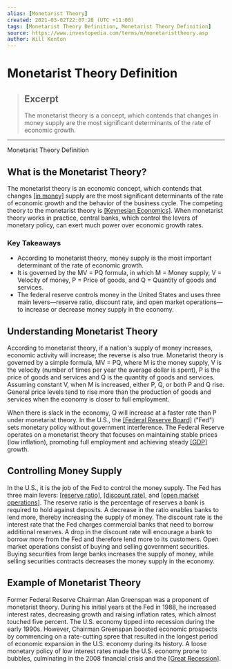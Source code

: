 ```yaml
---
alias: [Monetarist Theory]
created: 2021-03-02T22:07:28 (UTC +11:00)
tags: [Monetarist Theory Definition, Monetarist Theory Definition]
source: https://www.investopedia.com/terms/m/monetaristtheory.asp
author: Will Kenton
---
```


# Monetarist Theory Definition

> ## Excerpt
> The monetarist theory is a concept, which contends that changes in money supply are the most significant determinants of the rate of economic growth.

---

Monetarist Theory Definition
## What is the Monetarist Theory?

The monetarist theory is an economic concept, which contends that changes [[in money]](https://www.investopedia.com/terms/i/inthemoney.asp) supply are the most significant determinants of the rate of economic growth and the behavior of the business cycle. The competing theory to the monetarist theory is [[Keynesian Economics]](https://www.investopedia.com/terms/k/keynesianeconomics.asp). When monetarist theory works in practice, central banks, which control the levers of monetary policy, can exert much power over economic growth rates.

### Key Takeaways

-   According to monetarist theory, money supply is the most important determinant of the rate of economic growth.
-   It is governed by the MV = PQ formula, in which M = Money supply, V = Velocity of money, P = Price of goods, and Q = Quantity of goods and services.
-   The federal reserve controls money in the United States and uses three main levers—reserve ratio, discount rate, and open market operations—to increase or decrease money supply in the economy.

## Understanding Monetarist Theory

According to monetarist theory, if a nation's supply of money increases, economic activity will increase; the reverse is also true. Monetarist theory is governed by a simple formula, MV = PQ, where M is the money supply, V is the velocity (number of times per year the average dollar is spent), P is the price of goods and services and Q is the quantity of goods and services. Assuming constant V, when M is increased, either P, Q, or both P and Q rise. General price levels tend to rise more than the production of goods and services when the economy is closer to full employment.

When there is slack in the economy, Q will increase at a faster rate than P under monetarist theory. In the U.S., the [[Federal Reserve Board]](https://www.investopedia.com/terms/f/frb.asp) ("Fed") sets monetary policy without government interference. The Federal Reserve operates on a monetarist theory that focuses on maintaining stable prices (low inflation), promoting full employment and achieving steady [[GDP]](https://www.investopedia.com/terms/g/gdp.asp) growth.

## Controlling Money Supply

In the U.S., it is the job of the Fed to control the money supply. The Fed has three main levers: [[reserve ratio]](https://www.investopedia.com/terms/r/reserveratio.asp), [[discount rate]](https://www.investopedia.com/terms/f/federal_discount_rate.asp), and [[open market operations]](https://www.investopedia.com/terms/o/openmarketoperations.asp). The reserve ratio is the percentage of reserves a bank is required to hold against deposits. A decrease in the ratio enables banks to lend more, thereby increasing the supply of money. The discount rate is the interest rate that the Fed charges commercial banks that need to borrow additional reserves. A drop in the discount rate will encourage a bank to borrow more from the Fed and therefore lend more to its customers. Open market operations consist of buying and selling government securities. Buying securities from large banks increases the supply of money, while selling securities contracts decreases the money supply in the economy.

## Example of Monetarist Theory

Former Federal Reserve Chairman Alan Greenspan was a proponent of monetarist theory. During his initial years at the Fed in 1988, he increased interest rates, decreasing growth and raising inflation rates, which almost touched five percent. The U.S. economy tipped into recession during the early 1990s. However, Chairman Greenspan boosted economic prospects by commencing on a rate-cutting spree that resulted in the longest period of economic expansion in the U.S. economy during its history. A loose monetary policy of low interest rates made the U.S. economy prone to bubbles, culminating in the 2008 financial crisis and the [[Great Recession]](https://www.investopedia.com/terms/g/great-recession.asp).
